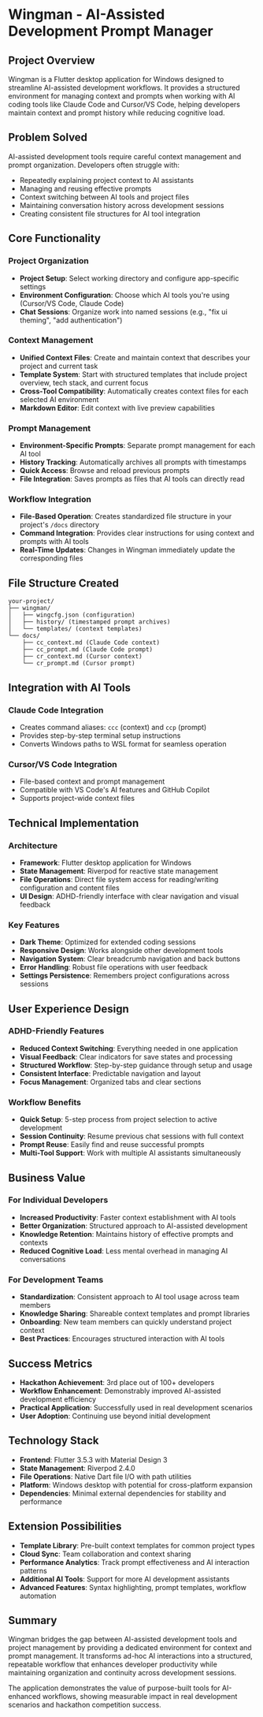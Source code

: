 # Wingman - AI-Assisted Development Prompt Manager

## Project Overview
Wingman is a Flutter desktop application for Windows designed to streamline AI-assisted development workflows. It provides a structured environment for managing context and prompts when working with AI coding tools like Claude Code and Cursor/VS Code, helping developers maintain context and prompt history while reducing cognitive load.

## Problem Solved
AI-assisted development tools require careful context management and prompt organization. Developers often struggle with:
- Repeatedly explaining project context to AI assistants
- Managing and reusing effective prompts
- Context switching between AI tools and project files
- Maintaining conversation history across development sessions
- Creating consistent file structures for AI tool integration

## Core Functionality

### Project Organization
- **Project Setup**: Select working directory and configure app-specific settings
- **Environment Configuration**: Choose which AI tools you're using (Cursor/VS Code, Claude Code)
- **Chat Sessions**: Organize work into named sessions (e.g., "fix ui theming", "add authentication")

### Context Management
- **Unified Context Files**: Create and maintain context that describes your project and current task
- **Template System**: Start with structured templates that include project overview, tech stack, and current focus
- **Cross-Tool Compatibility**: Automatically creates context files for each selected AI environment
- **Markdown Editor**: Edit context with live preview capabilities

### Prompt Management
- **Environment-Specific Prompts**: Separate prompt management for each AI tool
- **History Tracking**: Automatically archives all prompts with timestamps
- **Quick Access**: Browse and reload previous prompts
- **File Integration**: Saves prompts as files that AI tools can directly read

### Workflow Integration
- **File-Based Operation**: Creates standardized file structure in your project's `/docs` directory
- **Command Integration**: Provides clear instructions for using context and prompts with AI tools
- **Real-Time Updates**: Changes in Wingman immediately update the corresponding files

## File Structure Created
```
your-project/
├── wingman/
│   ├── wingcfg.json (configuration)
│   ├── history/ (timestamped prompt archives)
│   └── templates/ (context templates)
└── docs/
    ├── cc_context.md (Claude Code context)
    ├── cc_prompt.md (Claude Code prompt)
    ├── cr_context.md (Cursor context)
    └── cr_prompt.md (Cursor prompt)
```

## Integration with AI Tools

### Claude Code Integration
- Creates command aliases: `ccc` (context) and `ccp` (prompt)
- Provides step-by-step terminal setup instructions
- Converts Windows paths to WSL format for seamless operation

### Cursor/VS Code Integration
- File-based context and prompt management
- Compatible with VS Code's AI features and GitHub Copilot
- Supports project-wide context files

## Technical Implementation

### Architecture
- **Framework**: Flutter desktop application for Windows
- **State Management**: Riverpod for reactive state management
- **File Operations**: Direct file system access for reading/writing configuration and content files
- **UI Design**: ADHD-friendly interface with clear navigation and visual feedback

### Key Features
- **Dark Theme**: Optimized for extended coding sessions
- **Responsive Design**: Works alongside other development tools
- **Navigation System**: Clear breadcrumb navigation and back buttons
- **Error Handling**: Robust file operations with user feedback
- **Settings Persistence**: Remembers project configurations across sessions

## User Experience Design

### ADHD-Friendly Features
- **Reduced Context Switching**: Everything needed in one application
- **Visual Feedback**: Clear indicators for save states and processing
- **Structured Workflow**: Step-by-step guidance through setup and usage
- **Consistent Interface**: Predictable navigation and layout
- **Focus Management**: Organized tabs and clear sections

### Workflow Benefits
- **Quick Setup**: 5-step process from project selection to active development
- **Session Continuity**: Resume previous chat sessions with full context
- **Prompt Reuse**: Easily find and reuse successful prompts
- **Multi-Tool Support**: Work with multiple AI assistants simultaneously

## Business Value

### For Individual Developers
- **Increased Productivity**: Faster context establishment with AI tools
- **Better Organization**: Structured approach to AI-assisted development
- **Knowledge Retention**: Maintains history of effective prompts and contexts
- **Reduced Cognitive Load**: Less mental overhead in managing AI conversations

### For Development Teams
- **Standardization**: Consistent approach to AI tool usage across team members
- **Knowledge Sharing**: Shareable context templates and prompt libraries
- **Onboarding**: New team members can quickly understand project context
- **Best Practices**: Encourages structured interaction with AI tools

## Success Metrics
- **Hackathon Achievement**: 3rd place out of 100+ developers
- **Workflow Enhancement**: Demonstrably improved AI-assisted development efficiency
- **Practical Application**: Successfully used in real development scenarios
- **User Adoption**: Continuing use beyond initial development

## Technology Stack
- **Frontend**: Flutter 3.5.3 with Material Design 3
- **State Management**: Riverpod 2.4.0
- **File Operations**: Native Dart file I/O with path utilities
- **Platform**: Windows desktop with potential for cross-platform expansion
- **Dependencies**: Minimal external dependencies for stability and performance

## Extension Possibilities
- **Template Library**: Pre-built context templates for common project types
- **Cloud Sync**: Team collaboration and context sharing
- **Performance Analytics**: Track prompt effectiveness and AI interaction patterns
- **Additional AI Tools**: Support for more AI development assistants
- **Advanced Features**: Syntax highlighting, prompt templates, workflow automation

## Summary
Wingman bridges the gap between AI-assisted development tools and project management by providing a dedicated environment for context and prompt management. It transforms ad-hoc AI interactions into a structured, repeatable workflow that enhances developer productivity while maintaining organization and continuity across development sessions.

The application demonstrates the value of purpose-built tools for AI-enhanced workflows, showing measurable impact in real development scenarios and hackathon competition success.
